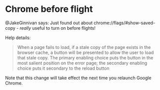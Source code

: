 # Chrome before flight


@JakeGinnivan says: Just found out about chrome://flags/#show-saved-copy - *really* useful to turn on before flights!

Help details:

> When a page fails to load, if a stale copy of the page exists in the browser cache, a button will be presented to allow the user to load that stale copy. The primary enabling choice puts the button in the most salient position on the error page; the secondary enabling choice puts it secondary to the reload button

Note that this change will take effect the next time you relaunch Google Chrome.

